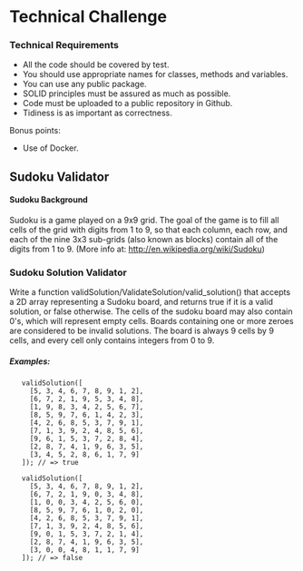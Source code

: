 # Technical Challenge
### Technical Requirements
- All the code should be covered by test.
- You should use appropriate names for classes, methods and variables.
- You can use any public package.
- SOLID principles must be assured as much as possible.
- Code must be uploaded to a public repository in Github.
- Tidiness is as important as correctness.


Bonus points:
- Use of Docker.


## Sudoku Validator
#### Sudoku Background
Sudoku is a game played on a 9x9 grid. The goal of the game is to fill all cells of the grid with digits from 1 to 9,
so that each column, each row, and each of the nine 3x3 sub-grids (also known as blocks) contain all of the digits
from 1 to 9.
(More info at: http://en.wikipedia.org/wiki/Sudoku)


### Sudoku Solution Validator
Write a function validSolution/ValidateSolution/valid_solution() that accepts a 2D array representing a Sudoku board,
and returns true if it is a valid solution, or false otherwise. The cells of the sudoku board may also contain 0's,
which will represent empty cells. Boards containing one or more zeroes are considered to be invalid solutions.
The board is always 9 cells by 9 cells, and every cell only contains integers from 0 to 9.


##### Examples:
```
   validSolution([
     [5, 3, 4, 6, 7, 8, 9, 1, 2],
     [6, 7, 2, 1, 9, 5, 3, 4, 8],
     [1, 9, 8, 3, 4, 2, 5, 6, 7],
     [8, 5, 9, 7, 6, 1, 4, 2, 3],
     [4, 2, 6, 8, 5, 3, 7, 9, 1],
     [7, 1, 3, 9, 2, 4, 8, 5, 6],
     [9, 6, 1, 5, 3, 7, 2, 8, 4],
     [2, 8, 7, 4, 1, 9, 6, 3, 5],
     [3, 4, 5, 2, 8, 6, 1, 7, 9]
   ]); // => true
```
```
   validSolution([
     [5, 3, 4, 6, 7, 8, 9, 1, 2],
     [6, 7, 2, 1, 9, 0, 3, 4, 8],
     [1, 0, 0, 3, 4, 2, 5, 6, 0],
     [8, 5, 9, 7, 6, 1, 0, 2, 0],
     [4, 2, 6, 8, 5, 3, 7, 9, 1],
     [7, 1, 3, 9, 2, 4, 8, 5, 6],
     [9, 0, 1, 5, 3, 7, 2, 1, 4],
     [2, 8, 7, 4, 1, 9, 6, 3, 5],
     [3, 0, 0, 4, 8, 1, 1, 7, 9]
   ]); // => false
```
